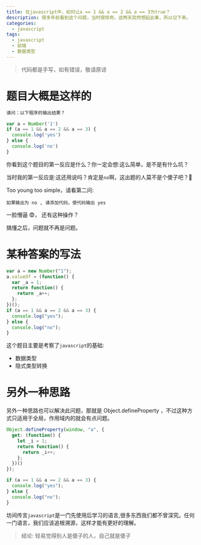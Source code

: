 ```yaml
---
title: 在javascript中，如何让a == 1 && a == 2 && a == 3为true？
description: 很多年前看到这个问题，当时很惊奇。这两天突然想起此事，所以记下来。
categories:
  - javascript
tags:
  - javascript
  - 前端
  - 数据类型
---
```


> 代码都是手写，如有错误，敬请原谅

# 题目大概是这样的

```javascript
请问：以下程序的输出结果？

var a = Number('1')
if (a == 1 && a == 2 && a == 3) {
  console.log('yes')
} else {
  console.log('no')
}
```

你看到这个题目的第一反应是什么？你一定会想:这么简单，是不是有什么坑？

当时我的第一反应是:这还用说吗？肯定是`no`啊，这出题的人莫不是个傻子吧？🤔

Too young too simple，请看第二问:

```
如果输出为 no , 请添加代码，使代码输出 yes
```

一脸懵逼 😨， 还有这种操作？

搞懂之后，问题就不再是问题。

# 某种答案的写法

```javascript
var a = new Number("1");
a.valueOf = (function() {
  var _a = 1;
  return function() {
    return _a++;
  };
})();
if (a == 1 && a == 2 && a == 3) {
  console.log("yes");
} else {
  console.log("no");
}
```

这个题目主要是考察了`javascript`的基础:

- 数据类型
- 隐式类型转换

# 另外一种思路

另外一种思路也可以解决此问题，那就是 Object.defineProperty ，不过这种方式只适用于全局，作用域内的就会有点问题。

```javascript
Object.defineProperty(window, "a", {
  get: (function() {
    let _i = 1;
    return function() {
      return _i++;
    };
  })()
});

if (a == 1 && a == 2 && a == 3) {
  console.log("yes");
} else {
  console.log("no");
}
```

坊间传言`javascript`是一门先使用后学习的语言,很多东西我们都不曾深究。任何一门语言，我们应该追根溯源，这样才能有更好的理解。

> 结论: 轻易觉得别人是傻子的人，自己就是傻子
